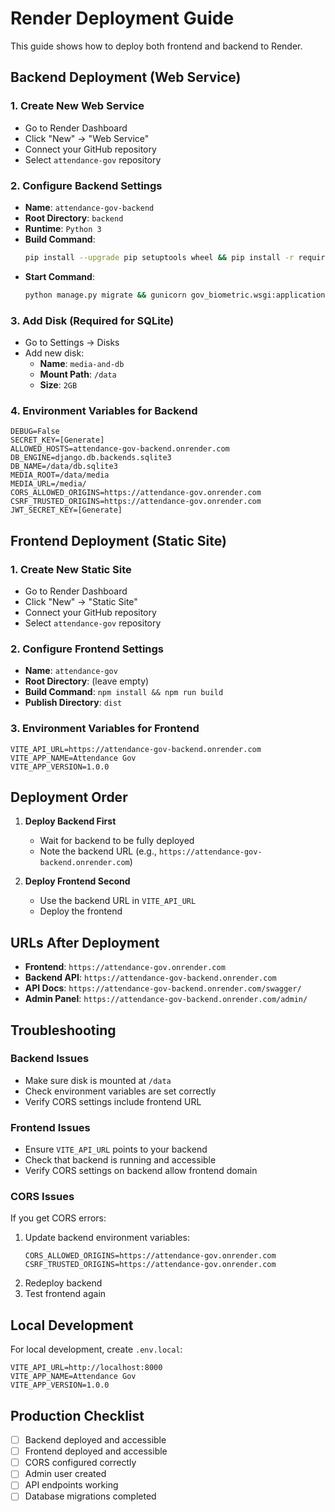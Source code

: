 # Render Deployment Guide

This guide shows how to deploy both frontend and backend to Render.

## Backend Deployment (Web Service)

### 1. Create New Web Service
- Go to Render Dashboard
- Click "New" → "Web Service"
- Connect your GitHub repository
- Select `attendance-gov` repository

### 2. Configure Backend Settings
- **Name**: `attendance-gov-backend`
- **Root Directory**: `backend`
- **Runtime**: `Python 3`
- **Build Command**: 
  ```bash
  pip install --upgrade pip setuptools wheel && pip install -r requirements.txt && python manage.py collectstatic --noinput
  ```
- **Start Command**: 
  ```bash
  python manage.py migrate && gunicorn gov_biometric.wsgi:application --bind 0.0.0.0:$PORT --workers 3
  ```

### 3. Add Disk (Required for SQLite)
- Go to Settings → Disks
- Add new disk:
  - **Name**: `media-and-db`
  - **Mount Path**: `/data`
  - **Size**: `2GB`

### 4. Environment Variables for Backend
```
DEBUG=False
SECRET_KEY=[Generate]
ALLOWED_HOSTS=attendance-gov-backend.onrender.com
DB_ENGINE=django.db.backends.sqlite3
DB_NAME=/data/db.sqlite3
MEDIA_ROOT=/data/media
MEDIA_URL=/media/
CORS_ALLOWED_ORIGINS=https://attendance-gov.onrender.com
CSRF_TRUSTED_ORIGINS=https://attendance-gov.onrender.com
JWT_SECRET_KEY=[Generate]
```

## Frontend Deployment (Static Site)

### 1. Create New Static Site
- Go to Render Dashboard
- Click "New" → "Static Site"
- Connect your GitHub repository
- Select `attendance-gov` repository

### 2. Configure Frontend Settings
- **Name**: `attendance-gov`
- **Root Directory**: (leave empty)
- **Build Command**: `npm install && npm run build`
- **Publish Directory**: `dist`

### 3. Environment Variables for Frontend
```
VITE_API_URL=https://attendance-gov-backend.onrender.com
VITE_APP_NAME=Attendance Gov
VITE_APP_VERSION=1.0.0
```

## Deployment Order

1. **Deploy Backend First**
   - Wait for backend to be fully deployed
   - Note the backend URL (e.g., `https://attendance-gov-backend.onrender.com`)

2. **Deploy Frontend Second**
   - Use the backend URL in `VITE_API_URL`
   - Deploy the frontend

## URLs After Deployment

- **Frontend**: `https://attendance-gov.onrender.com`
- **Backend API**: `https://attendance-gov-backend.onrender.com`
- **API Docs**: `https://attendance-gov-backend.onrender.com/swagger/`
- **Admin Panel**: `https://attendance-gov-backend.onrender.com/admin/`

## Troubleshooting

### Backend Issues
- Make sure disk is mounted at `/data`
- Check environment variables are set correctly
- Verify CORS settings include frontend URL

### Frontend Issues
- Ensure `VITE_API_URL` points to your backend
- Check that backend is running and accessible
- Verify CORS settings on backend allow frontend domain

### CORS Issues
If you get CORS errors:
1. Update backend environment variables:
   ```
   CORS_ALLOWED_ORIGINS=https://attendance-gov.onrender.com
   CSRF_TRUSTED_ORIGINS=https://attendance-gov.onrender.com
   ```
2. Redeploy backend
3. Test frontend again

## Local Development

For local development, create `.env.local`:
```
VITE_API_URL=http://localhost:8000
VITE_APP_NAME=Attendance Gov
VITE_APP_VERSION=1.0.0
```

## Production Checklist

- [ ] Backend deployed and accessible
- [ ] Frontend deployed and accessible
- [ ] CORS configured correctly
- [ ] Admin user created
- [ ] API endpoints working
- [ ] Database migrations completed
